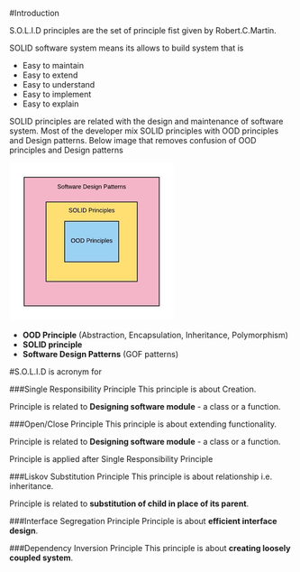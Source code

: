 #Introduction

S.O.L.I.D principles are the set of principle fist given by Robert.C.Martin. 

SOLID software system means its allows to build system that is

- Easy to maintain
- Easy to extend
- Easy to understand
- Easy to implement
- Easy to explain

SOLID principles are related with the design and maintenance of software system. Most of the developer mix SOLID principles with OOD principles and Design patterns. Below image that removes confusion of OOD principles and Design patterns

![alt text](./Images/image001.png "Relation")

- **OOD Principle** (Abstraction, Encapsulation, Inheritance, Polymorphism)
- **SOLID principle**
- **Software Design Patterns** (GOF patterns)

#S.O.L.I.D is acronym for

###Single Responsibility Principle
This principle is about Creation.

Principle is related to **Designing software module** - a class or a function.

###Open/Close Principle
This principle is about extending functionality.

Principle is related to **Designing software module** - a class or a function.

Principle is applied after Single Responsibility Principle


###Liskov Substitution Principle
This principle is about relationship i.e. inheritance.

Principle is related to **substitution of child in place of its parent**. 

###Interface Segregation Principle
Principle is about **efficient interface design**.


###Dependency Inversion Principle
This principle is about **creating loosely coupled system**.


